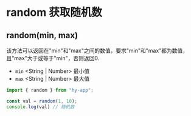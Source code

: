 # random 获取随机数

## random(min, max)
该方法可以返回在"min"和"max"之间的数值，要求"min"和"max"都为数值，且"max"大于或等于"min"，否则返回0.
- `min` \<String | Number\> 最小值
- `max` \<String | Number\> 最大值
```javascript
import { random } from "hy-app";

const val = random(1, 10);
console.log(val) // 随机数
```